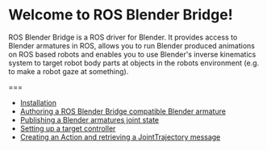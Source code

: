 Welcome to ROS Blender Bridge!
===
ROS Blender Bridge is a ROS driver for Blender. It provides access to Blender armatures in ROS, allows you to run Blender produced animations on ROS based robots and enables you to use Blender's inverse kinematics system to target robot body parts at objects in the robots environment (e.g. to make a robot gaze at something).

===

* [Installation](https://github.com/geni-lab/ros_blender_bridge/wiki/Installation)
* [Authoring a ROS Blender Bridge compatible Blender armature](https://github.com/geni-lab/ros_blender_bridge/wiki/Creating-an-armature-in-Blender)
* [Publishing a Blender armatures joint state]()
* [Setting up a target controller]()
* [Creating an Action and retrieving a JointTrajectory message]()
